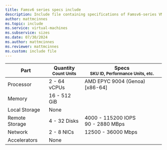 ```yaml
---
title: Famsv6 series specs include
description: Include file containing specifications of Famsv6-series VM sizes.
author: mattmcinnes
ms.topic: include
ms.service: virtual-machines
ms.subservice: sizes
ms.date: 07/30/2024
ms.author: mattmcinnes
ms.reviewer: mattmcinnes
ms.custom: include file
---
```

| Part | Quantity <br><sup>Count Units | Specs <br><sup>SKU ID, Performance Units, etc.  |
|---|---|---|
| Processor      | 2 - 64 vCPUs       | AMD EPYC 9004 (Genoa) [x86-64]                               |
| Memory         | 16 - 512 GiB          |                                  |
| Local Storage  | None           |                                |
| Remote Storage | 4 - 32 Disks    | 4000 - 115200 IOPS <br>90 - 2880 MBps   |
| Network        | 2 - 8 NICs          | 12500 - 36000 Mbps                          |
| Accelerators   | None              |                                   |
